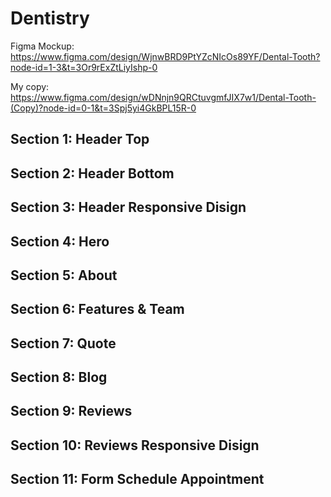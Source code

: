 # Dentistry

Figma Mockup: <https://www.figma.com/design/WjnwBRD9PtYZcNIcOs89YF/Dental-Tooth?node-id=1-3&t=3Or9rExZtLiyIshp-0>

My copy: <https://www.figma.com/design/wDNnjn9QRCtuvgmfJIX7w1/Dental-Tooth-(Copy)?node-id=0-1&t=3Spj5yi4GkBPL15R-0>

## Section 1: Header Top

## Section 2: Header Bottom

## Section 3: Header Responsive Disign

## Section 4: Hero

## Section 5: About

## Section 6: Features & Team

## Section 7: Quote

## Section 8: Blog

## Section 9: Reviews

## Section 10: Reviews Responsive Disign

## Section 11: Form Schedule Appointment
